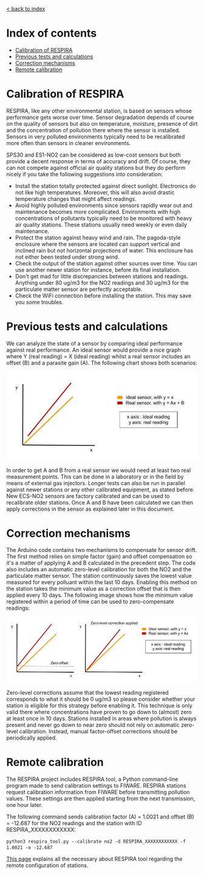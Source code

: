 [< back to index](../../README.md)

# Index of contents

- [Calibration of RESPIRA](#calibration-of-respira)
- [Previous tests and calculations](#previous-tests-and-calculations)
- [Correction mechanisms](#correction-mechanisms)
- [Remote calibration](#remote-calibration)

# Calibration of RESPIRA

RESPIRA, like any other environmental station, is based on sensors whose performance gets worse over time. Sensor degradation depends of course on the quality of sensors but also on temperature, moisture, presence of dirt and the concentration of pollution there where the sensor is installed. Sensors in very polluted environments typically need to be recalibrated more often than sensors in cleaner environments.

SPS30 and ES1-NO2 can be considered as low-cost sensors but both provide a decent response in terms of accuracy and drift. Of course, they can not compete against official air quality stations but they do perform nicely if you take the following suggestions into consideration:

- Install the station totally protected against direct sunlight. Electronics do not like high temperatures. Moreover, this will also avoid drastic temperature changes that might affect readings.
- Avoid highly polluted environments since sensors rapidly wear out and maintenance becomes more complicated. Environments with high concentrations of pollutants typically need to be monitored with heavy air quality stations. These stations usually need weekly or even daily maintenance.
- Protect the station against heavy wind and rain. The pagoda-style enclosure where the sensors are located can support vertical and inclined rain but not horizontal projections of water. This enclosure has not either been tested under strong wind.
- Check the output of the station against other sources over time. You can use another newer station for instance, before its final installation.
- Don't get mad for little discrepancies between stations and readings. Anything under 80 ug/m3 for the NO2 readings and 30 ug/m3 for the particulate matter sensor are perfectly acceptable.
- Check the WiFi connection before installing the station. This may save you some troubles.

# Previous tests and calculations

We can analyze the state of a sensor by comparing ideal performance against real performance. An ideal sensor would provide a nice graph where Y (real reading) = X (ideal reading) whilst a real sensor includes an offset (B) and a parasite gain (A). The following chart shows both scenarios:

<p align="center">
<img src="../img/calibration_chart_01.jpg">
</p>

In order to get A and B from a real sensor we would need at least two real measurement points. This can be done in a laboratory or in the field by means of external gas injectors. Longer tests can also be run in parallel against newer stations or any other calibrated equipment, as stated before. New ECS-NO2 sensors are factory calibrated and can be used to recalibrate older stations. Once A and B have been calculated we can then apply corrections in the sensor as explained later in this document.

# Correction mechanisms

The Arduino code contains two mechanisms to compensate for sensor drift. The first method relies on simple factor (gain) and offset compensation so it's a matter of applying A and B calculated in the precedent step. The code also includes an automatic zero-level calibration for both the NO2 and the particulate matter sensor. The station continuously saves the lowest value measured for every polluant within the last 10 days. Enabling this method on the station takes the minimum value as a correction offset that is then applied every 10 days. The following image shows how the minimum value registered within a period of time can be used to zero-compensate readings:

<p align="center">
<img src="../img/calibration_chart_02.jpg">
</p>

Zero-level corrections assume that the lowest reading registered corresponds to what it should be 0 ug/m3 so please consider whether your station is eligible for this strategy before enabling it. This technique is only valid there where concentrations have proven to go down to (almost) zero at least once in 10 days. Stations installed in areas where pollution is always present and never go down to near zero should not rely on automatic zero-level calibration. Instead, manual factor-offset corrections should be periodically applied.

# Remote calibration

The RESPIRA project includes RESPIRA tool, a Python command-line program made to send calibration settings to FIWARE. RESPIRA stations request calibration information from FIWARE before transmitting pollution values. These settings are then applied starting from the next transmission, one hour later.

The following command sends calibration factor (A) = 1.0021 and offset (B) = -12.687 for the NO2 readings and the station with ID RESPIRA_XXXXXXXXXXXX:

```
python3 respira_tool.py --calibrate no2 -d RESPIRA_XXXXXXXXXXXX -f 1.0021 -o -12.687
```

[This page](RESPIRA_TOOL.md) explains all the necessary about RESPIRA tool regarding the remote configuration of stations.


